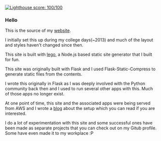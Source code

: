 [![Lighthouse score: 100/100](https://lighthouse-badge.appspot.com/?score=100)](https://github.com/ebidel/lighthouse-badge)

### Hello

This is the source of my [website](https://siva.dev).

I initially set this up during my college days(~2013) and much
of the layout and styles haven't changed since then.

This site is built with [lego](https://github.com/astronomersiva/lego),
a Node.js based static site generator that I built for fun.

This site was originally built with Flask and I used Flask-Static-Compress
to generate static files from the contents.

I wrote this originally in Flask as I was deeply involved with the Python
community back then and I used to run several other apps with this.
Much of those apps no longer exist.

At one point of time, this site and the associated apps were being
served from AWS and I wrote a [blog](https://siva.dev/flask-aws/)
about the setup which you can read if you are interested.

I do a lot of experimentation with this site and some successful
ones have been made as separate projects that you can check out
on my Gitub profile. Some have even made it to my workplace :P
